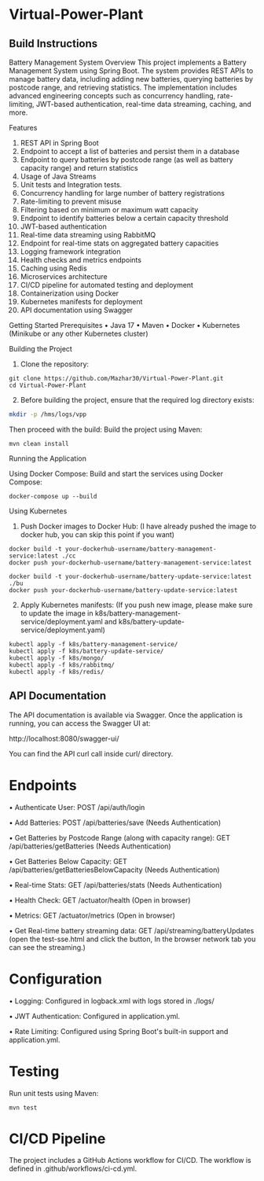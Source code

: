 # Virtual-Power-Plant

## Build Instructions

Battery Management System
Overview
This project implements a Battery Management System using Spring Boot. 
The system provides REST APIs to manage battery data, including adding new batteries, querying batteries by postcode range, 
and retrieving statistics. The implementation includes advanced engineering concepts such as concurrency handling, 
rate-limiting, JWT-based authentication, real-time data streaming, caching, and more.

Features
1. REST API in Spring Boot
2. Endpoint to accept a list of batteries and persist them in a database
3. Endpoint to query batteries by postcode range (as well as battery capacity range) and return statistics
4. Usage of Java Streams
5. Unit tests and Integration tests.
6. Concurrency handling for large number of battery registrations
7. Rate-limiting to prevent misuse
8. Filtering based on minimum or maximum watt capacity
9. Endpoint to identify batteries below a certain capacity threshold
10. JWT-based authentication
11. Real-time data streaming using RabbitMQ
12. Endpoint for real-time stats on aggregated battery capacities
13. Logging framework integration
14. Health checks and metrics endpoints
15. Caching using Redis
16. Microservices architecture
18. CI/CD pipeline for automated testing and deployment
19. Containerization using Docker
20. Kubernetes manifests for deployment
21. API documentation using Swagger

Getting Started
Prerequisites
•  Java 17
•  Maven
•  Docker
•  Kubernetes (Minikube or any other Kubernetes cluster)

Building the Project
1. Clone the repository:

```
git clone https://github.com/Mazhar30/Virtual-Power-Plant.git
cd Virtual-Power-Plant
```

2. Before building the project, ensure that the required log directory exists:
```bash
mkdir -p /hms/logs/vpp
```
Then proceed with the build:
Build the project using Maven:
```
mvn clean install
```

Running the Application

Using Docker Compose:
Build and start the services using Docker Compose:
```
docker-compose up --build
```

Using Kubernetes

1. Push Docker images to Docker Hub: (I have already pushed the image to docker hub, you can skip this point if you want)
```
docker build -t your-dockerhub-username/battery-management-service:latest ./cc
docker push your-dockerhub-username/battery-management-service:latest

docker build -t your-dockerhub-username/battery-update-service:latest ./bu
docker push your-dockerhub-username/battery-update-service:latest
```
2. Apply Kubernetes manifests: (If you push new image, please make sure to update the image in 
       k8s/battery-management-service/deployment.yaml and k8s/battery-update-service/deployment.yaml)
```
kubectl apply -f k8s/battery-management-service/
kubectl apply -f k8s/battery-update-service/
kubectl apply -f k8s/mongo/
kubectl apply -f k8s/rabbitmq/
kubectl apply -f k8s/redis/
```

## API Documentation
The API documentation is available via Swagger. Once the application is running, you can access the Swagger UI at:

http://localhost:8080/swagger-ui/

You can find the API curl call inside curl/ directory.

# Endpoints
•  Authenticate User: POST /api/auth/login

•  Add Batteries: POST /api/batteries/save  (Needs Authentication)

•  Get Batteries by Postcode Range (along with capacity range): GET /api/batteries/getBatteries (Needs Authentication)

•  Get Batteries Below Capacity: GET /api/batteries/getBatteriesBelowCapacity (Needs Authentication)

•  Real-time Stats: GET /api/batteries/stats  (Needs Authentication)

•  Health Check: GET /actuator/health (Open in browser)

•  Metrics: GET /actuator/metrics (Open in browser)

•  Get Real-time battery streaming data: GET /api/streaming/batteryUpdates (open the test-sse.html and click the button, 
                                                                            In the browser network tab you can see the streaming.)

# Configuration
•  Logging: Configured in logback.xml with logs stored in ./logs/

•  JWT Authentication: Configured in application.yml.

•  Rate Limiting: Configured using Spring Boot's built-in support and application.yml.

# Testing
Run unit tests using Maven:
```
mvn test
```
# CI/CD Pipeline
The project includes a GitHub Actions workflow for CI/CD. The workflow is defined in .github/workflows/ci-cd.yml.
